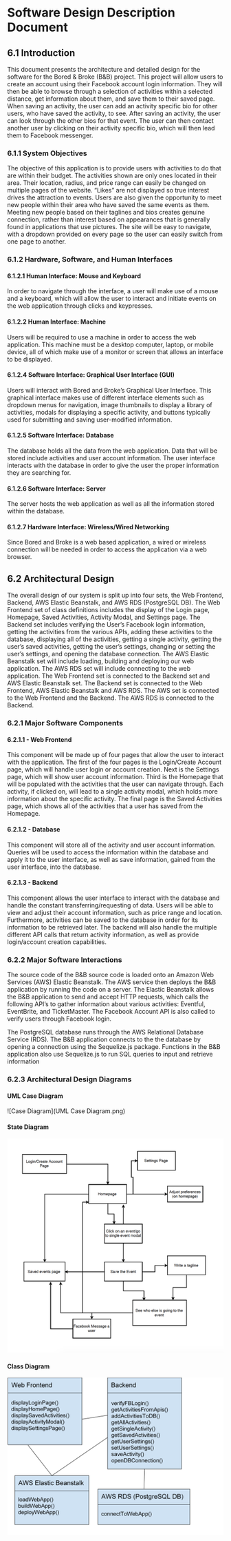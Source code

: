 # Software Design Description Document

## 6.1 Introduction
This document presents the architecture and detailed design for the software for the Bored & Broke (B&B) project. This project will allow users to create an account using their Facebook account login information. They will then be able to browse through a selection of activities within a selected distance, get information about them, and save them to their saved page.  When saving an activity, the user can add an activity specific bio for other users, who have saved the activity, to see. After saving an activity, the user can look through the other bios for that event. The user can then contact another user by clicking on their activity specific bio, which will then lead them to Facebook messenger. 

### 6.1.1 System Objectives
The objective of this application is to provide users with activities to do that are within their budget. The activities shown are only ones located in their area. Their location, radius, and price range can easily be changed on multiple pages of the website. “Likes” are not displayed so true interest drives the attraction to events. Users are also given the opportunity to meet new people within their area who have saved the same events as them. Meeting new people based on their taglines and bios creates genuine connection, rather than interest based on appearances that is generally found in applications that use pictures. The site will be easy to navigate, with a dropdown provided on every page so the user can easily switch from one page to another. 

### 6.1.2 Hardware, Software, and Human Interfaces
#### 6.1.2.1 Human Interface: Mouse and Keyboard
In order to navigate through the interface, a user will make use of a mouse and a keyboard, which will allow the user to interact and initiate events on the web application through clicks and keypresses.
#### 6.1.2.2 Human Interface: Machine
Users will be required to use a machine in order to access the web application. This machine must be a desktop computer, laptop, or mobile device, all of which make use of a monitor or screen that allows an interface to be displayed. 
#### 6.1.2.4 Software Interface: Graphical User Interface (GUI)
Users will interact with Bored and Broke’s Graphical User Interface. This graphical interface makes use of different interface elements such as dropdown menus for navigation, image thumbnails to display a library of activities, modals for displaying a specific activity, and buttons typically used for submitting and saving user-modified information.
#### 6.1.2.5 Software Interface: Database
The database holds all the data from the web application. Data that will be stored include activities and user account information. The user interface interacts with the database in order to give the user the proper information they are searching for.
#### 6.1.2.6 Software Interface: Server
The server hosts the web application as well as all the information stored within the database.
#### 6.1.2.7 Hardware Interface: Wireless/Wired Networking
Since Bored and Broke is a web based application, a wired or wireless connection will be needed in order to access the application via a web browser.

## 6.2 Architectural Design
The overall design of our system is split up into four sets, the Web Frontend, Backend, AWS Elastic Beanstalk, and AWS RDS (PostgreSQL DB). The Web Frontend set of class definitions includes the display of the Login page, Homepage, Saved Activities, Activity Modal, and Settings page. The Backend set includes verifying the User’s Facebook login information, getting the activities from the various APIs, adding these activities to the database, displaying all of the activities, getting a single activity, getting the user’s saved activities, getting the user’s settings, changing or setting the user’s settings, and opening the database connection. The AWS Elastic Beanstalk set will include loading, building and deploying our web application. The AWS RDS set will include connecting to the web application. The Web Frontend set is connected to the Backend set and AWS Elastic Beanstalk set. The Backend set is connected to the Web Frontend, AWS Elastic Beanstalk and AWS RDS. The AWS set is connected to the Web Frontend and the Backend. The AWS RDS is connected to the Backend.

### 6.2.1 Major Software Components
#### 6.2.1.1 - Web Frontend
This component will be made up of four pages that allow the user to interact with the application. The first of the four pages is the Login/Create Account page, which will handle user login or account creation. Next is the Settings page, which will show user account information.  Third is the Homepage that will be populated with the activities that the user can navigate through.  Each activity, if clicked on, will lead to a single activity modal, which holds more information about the specific activity.  The final page is the Saved Activities page, which shows all of the activities that a user has saved from the Homepage. 
#### 6.2.1.2 - Database
This component will store all of the activity and user account information. Queries will be used to access the information within the database and apply it to the user interface, as well as save information, gained from the user interface, into the database.
#### 6.2.1.3 - Backend
This component allows the user interface to interact with the database and handle the constant transferring/requesting of data. Users will be able to view and adjust their account information, such as price range and location.  Furthermore, activities can be saved to the database in order for its information to be retrieved later. The backend will also handle the multiple different API calls that return activity information, as well as provide login/account creation capabilities. 

### 6.2.2 Major Software Interactions
The source code of the B&B source code is loaded onto an Amazon Web Services (AWS) Elastic Beanstalk. The AWS service then deploys the B&B application by running the code on a server. The Elastic Beanstalk allows the B&B application to send and accept HTTP requests, which calls the following API’s to gather information about various activities: Eventful, EventBrite, and TicketMaster. The Facebook Account API is also called to verify users through Facebook login.

The PostgreSQL database runs through the AWS Relational Database Service (RDS). The B&B application connects to the the database by opening a connection using the Sequelize.js package. Functions in the B&B application also use Sequelize.js to run SQL queries to input and retrieve information

### 6.2.3 Architectural Design Diagrams
#### UML Case Diagram
![Case Diagram](UML Case Diagram.png)
#### State Diagram
![State Diagram](stateDiagram.png)
#### Class Diagram
![Class Diagram](architectureClassDiagrams.png)



